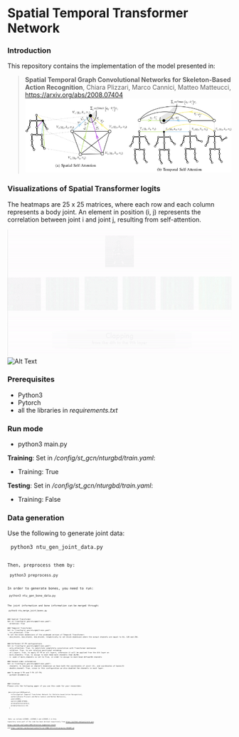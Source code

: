 # Spatial Temporal Transformer Network

### Introduction
This repository contains the implementation of the model presented in:

> **Spatial Temporal Graph Convolutional Networks for Skeleton-Based Action Recognition**, Chiara Plizzari, Marco Cannici, Matteo Matteucci, https://arxiv.org/abs/2008.07404 
![Alt Text](IMG.png)

### Visualizations of Spatial Transformer logits

The heatmaps are 25 x 25 matrices, where each row and each column represents a body joint. An element in position (i, j) represents the correlation between joint i and joint j, resulting from self-attention.

![Alt Text](ezgif.com-video-to-gif-2.gif)![Alt Text](ezgif.com-video-to-gif.gif)

### Prerequisites
- Python3
- Pytorch
- all the libraries in *requirements.txt*

### Run mode
- python3 main.py 

**Training**:
Set in */config/st_gcn/nturgbd/train.yaml*:
- Training: True

**Testing**:
Set in */config/st_gcn/nturgbd/train.yaml*:
- Training: False

### Data generation
Use the following to generate joint data:
<pre><code> python3 ntu_gen_joint_data.py <pre><code>
Then, preprocess them by: 
<pre><code> python3 preprocess.py <pre><code>
In order to generate bones, you need to run: 
<pre><code> python3 ntu_gen_bone_data.py <pre><code>
The joint information and bone information can be merged through:
<pre><code> python3 ntu_merge_joint_bones.py <pre><code>

### Spatial Transformer
Set in */config/st_gcn/nturgbd/train.yaml*:
- attention: True

### Temporal Transformer 
Set in */config/st_gcn/nturgbd/train.yaml*:
- tcn_attention: True
To set the block dimensions of the windowed version of Temporal Transformer:
- dim_block1, dim_block2, dim_block3, respectively to set block dimension where the output channels are equal to 64, 128 and 256.


### Different ST-TR configurations
Set in */config/st_gcn/nturgbd/train.yaml*:
- only_attention: True, to substitute completely convolution with Transformer mechanism
- relative: True, to use relative positional encoding
- all_layers: True, to apply ST-TR on all layers, otherwise it will be applied from the 4th layer on
- more_channels: True, to assign to each head more channels than dk/Nh.
- n: used if more_channels is set to True, in order to assign to each head dk*num/Nh channels

### Second order information
Set in */config/st_gcn/nturgbd/train.yaml*:
- channels: 6, because on channels dimension we have both the coordinates of joint (3), and coordinates of bones(3)
- double_channel: True, since in this configuration we also doubled the channels in each layer.

### To merge S-TR and T-TR (ST-TR)
- python3 ensemble.py



### Citation 
Please cite the following paper if you use this code for your researches:

<pre><code> @misc{plizzari2020spatial,
    title={Spatial Temporal Transformer Network for Skeleton-based Action Recognition},
    author={Chiara Plizzari and Marco Cannici and Matteo Matteucci},
    year={2020},
    eprint={2008.07404},
    archivePrefix={arXiv},
    primaryClass={cs.CV}
  }
</pre></code>
<sub> Note: we include LICENSE, LICENSE_1 and LICENSE_2 in this repository since part of the code has been derived respectively
from https://github.com/yysijie/st-gcn, https://github.com/leaderj1001/Attention-Augmented-Conv2d
and https://github.com/kenziyuliu/Unofficial-DGNN-PyTorch/blob/master/README.md </sub> 
